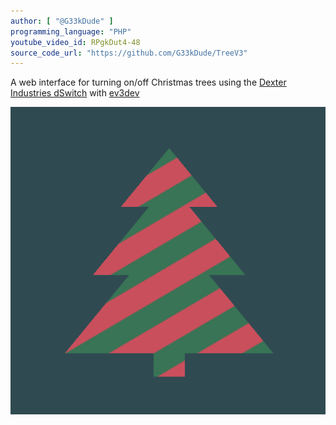 ```yaml
---
author: [ "@G33kDude" ]
programming_language: "PHP"
youtube_video_id: RPgkDut4-48
source_code_url: "https://github.com/G33kDude/TreeV3"
---
```


A web interface for turning on/off Christmas trees using the [Dexter Industries dSwitch](http://www.dexterindustries.com/site/?product=dswitch-lego-mindstorms-nxt) with [ev3dev](http://www.ev3dev.org/)

![Tree Toggling Interface](/images/projects/2014-11-30-TreeV3/TreeOn.png)